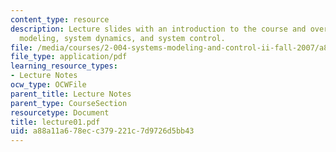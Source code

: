 ```yaml
---
content_type: resource
description: Lecture slides with an introduction to the course and overview of system
  modeling, system dynamics, and system control.
file: /media/courses/2-004-systems-modeling-and-control-ii-fall-2007/a88a11a678ecc379221c7d9726d5bb43_lecture01.pdf
file_type: application/pdf
learning_resource_types:
- Lecture Notes
ocw_type: OCWFile
parent_title: Lecture Notes
parent_type: CourseSection
resourcetype: Document
title: lecture01.pdf
uid: a88a11a6-78ec-c379-221c-7d9726d5bb43
---
```

